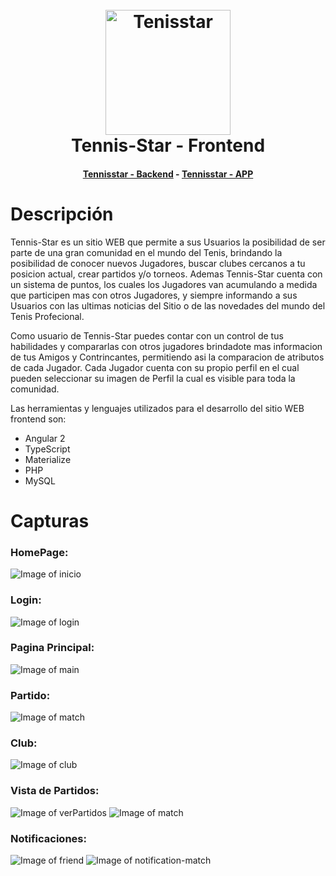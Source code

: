 <h1 align="center">
  <br>
  <a href="https://www.tennis-star.com"><img src="https://raw.githubusercontent.com/martinbobbio/davinci-tennisstar-frontend/master/src/assets/images/logo.png" alt="Tenisstar" width="200"></a>
  <br>
  Tennis-Star - Frontend
  <br>
</h1>
<h4 align="center">
  <a href="https://github.com/martinbobbio/davinci-tennisstar-backend">Tennisstar - Backend</a>
   -  
  <a href="https://github.com/martinbobbio/davinci-tennisstar-mobile">Tennisstar - APP</a>
</h4>


# Descripción

Tennis-Star es un sitio WEB que permite a sus Usuarios la posibilidad de ser parte de una gran comunidad en el mundo del Tenis, brindando la posibilidad de conocer nuevos Jugadores, buscar clubes cercanos a tu posicion actual, crear partidos y/o torneos.
Ademas Tennis-Star cuenta con un sistema de puntos, los cuales los Jugadores van acumulando a medida que participen mas con otros Jugadores, y siempre informando a sus Usuarios con las ultimas noticias del Sitio o de las novedades del mundo del Tenis Profecional.

Como usuario de Tennis-Star puedes contar con un control de tus habilidades y compararlas con otros jugadores brindadote mas informacion de tus Amigos y Contrincantes, permitiendo asi la comparacion de atributos de cada Jugador. Cada Jugador cuenta con su propio perfil en el cual pueden seleccionar su imagen de Perfil la cual es visible para toda la comunidad.

Las herramientas y lenguajes utilizados para el desarrollo del sitio WEB frontend son:
* Angular 2
* TypeScript
* Materialize
* PHP
* MySQL


# Capturas

### HomePage:

![Image of inicio](src/assets/images/screen-home.png)<br/>

### Login:

![Image of login](src/assets/images/screen-login.png)
<br/>

### Pagina Principal:

![Image of main](src/assets/images/screen-main.png)
<br/>

### Partido:
![Image of match](src/assets/images/screen-match.png)
<br/>

### Club:

![Image of club](src/assets/images/screen-club.png)
<br/>

### Vista de Partidos:

![Image of verPartidos](src/assets/images/screen-verPartidos.png)
![Image of match](src/assets/images/screen-explorar-match.png)
<br/>

### Notificaciones:

![Image of friend](src/assets/images/screen-notification-friend.png)
![Image of notification-match](src/assets/images/screen-notification-match.png)
<br/>
